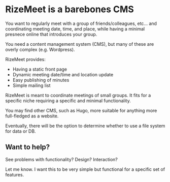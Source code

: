 # RizeMeet is a barebones CMS

You want to regularly meet with a group of friends/colleagues, etc... and coordinating meeting date, time, and place, while having a minimal presnece online that introduces your group.

You need a content management system (CMS), but many of these are overly complex (e.g. Wordpress).

RizeMeet provides:
- Having a static front page
- Dynamic meeting date/time and location update
- Easy publishing of minutes
- Simple mailing list

RizeMeet is meant to coordinate meetings of small groups.
It fits for a specific niche requiring a specific and minimal functionality.

You may find other CMS, such as Hugo, more suitable for anything more full-fledged as a website.

Eventually, there will be the option to determine whether to use a file system for data or DB.

## Want to help?

See problems with functionality? Design? Interaction?

Let me know. I want this to be very simple but functional for a specific set of features.
